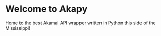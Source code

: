 # Welcome to Akapy

Home to the best Akamai API wrapper written in Python this side of the Mississippi!

